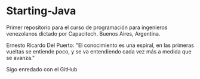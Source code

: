 # Starting-Java
Primer repositorio para el curso de programación para ingenieros venezolanos dictado por Capacitech. Buenos Aires, Argentina.

Ernesto Ricardo Del Puerto: "El conocimiento es una espiral, en las primeras vueltas se entiende poco, y se va entendiendo cada vez más a medida que se avanza."

Sigo enredado con el GitHub
